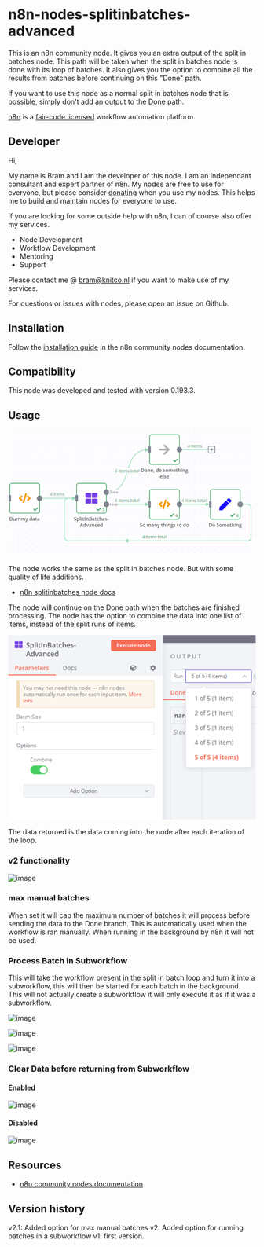 # n8n-nodes-splitinbatches-advanced

This is an n8n community node. It gives you an extra output of the split in batches node. 
This path will be taken when the split in batches node is done with its loop of batches. It also gives you the option to combine all the results from batches before continuing on this "Done" path. 

If you want to use this node as a normal split in batches node that is possible, simply don't add an output to the Done path.

[n8n](https://n8n.io/) is a [fair-code licensed](https://docs.n8n.io/reference/license/) workflow automation platform.

## Developer

Hi, 

My name is Bram and I am the developer of this node.
I am an independant consultant and expert partner of n8n.
My nodes are free to use for everyone, but please consider [donating](https://donate.stripe.com/3cs5oe7xM6L77Yc5ko) when you use my nodes.
This helps me to build and maintain nodes for everyone to use.

If you are looking for some outside help with n8n, I can of course also offer my services.
* Node Development
* Workflow Development
* Mentoring
* Support

Please contact me @ bram@knitco.nl if you want to make use of my services.

For questions or issues with nodes, please open an issue on Github.

## Installation

Follow the [installation guide](https://docs.n8n.io/integrations/community-nodes/installation/) in the n8n community nodes documentation.

## Compatibility

This node was developed and tested with version 0.193.3.

## Usage

![SplitInBatchesAdvanced](https://github.com/bramkn/n8n-nodes-splitinbatches-advanced/blob/master/images/SplitInBatchesAdvanced.png)

The node works the same as the split in batches node. But with some quality of life additions.
* [n8n splitinbatches node docs](https://docs.n8n.io/integrations/builtin/core-nodes/n8n-nodes-base.splitinbatches/)

The node will continue on the Done path when the batches are finished processing.
The node has the option to combine the data into one list of items, instead of the split runs of items.

![SplitInBatchesAdvancedCombine](https://github.com/bramkn/n8n-nodes-splitinbatches-advanced/blob/master/images/SplitInBatchesAdvancedCombine.png)

The data returned is the data coming into the node after each iteration of the loop.

### v2 functionality
![image](https://user-images.githubusercontent.com/74856333/233983968-e8e65c4e-19e4-4e90-bdbb-8aa4636aa1a8.png)

### max manual batches
When set it will cap the maximum number of batches it will process before sending the data to the Done branch.
This is automatically used when the workflow is ran manually. When running in the background by n8n it will not be used.

### Process Batch in Subworkflow
This will take the workflow present in the split in batch loop and turn it into a subworkflow, this will then be started for each batch in the background.
This will not actually create a subworkflow it will only execute it as if it was a subworkflow.

![image](https://user-images.githubusercontent.com/74856333/233984675-21d75e1a-d20b-426a-96f2-0fd754bc435a.png)

![image](https://user-images.githubusercontent.com/74856333/233984718-9b056a60-2fd4-4120-9a40-6750b9c22ccc.png)

![image](https://user-images.githubusercontent.com/74856333/233985151-6a32b05e-ca57-4cdb-8933-8fccd145df8c.png)


### Clear Data before returning from Subworkflow
#### Enabled
![image](https://user-images.githubusercontent.com/74856333/233985371-7ba64dee-711b-4edf-bdf9-9523cc480062.png)
#### Disabled
![image](https://user-images.githubusercontent.com/74856333/233985417-eaf6c696-d398-4e27-990a-e13b04189ee1.png)


## Resources

* [n8n community nodes documentation](https://docs.n8n.io/integrations/community-nodes/)

## Version history

v2.1: Added option for max manual batches
v2: Added option for running batches in a subworkflow
v1: first version.


